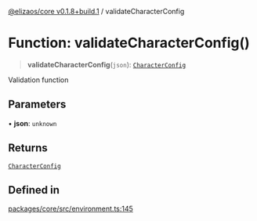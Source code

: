 [@elizaos/core v0.1.8+build.1](../index.md) / validateCharacterConfig

# Function: validateCharacterConfig()

> **validateCharacterConfig**(`json`): [`CharacterConfig`](../type-aliases/CharacterConfig.md)

Validation function

## Parameters

• **json**: `unknown`

## Returns

[`CharacterConfig`](../type-aliases/CharacterConfig.md)

## Defined in

[packages/core/src/environment.ts:145](https://github.com/Vicolee/riddleculous-ai-agent/blob/main/packages/core/src/environment.ts#L145)
